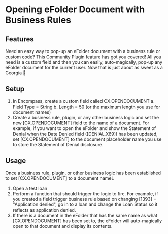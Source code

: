 # Opening eFolder Document with Business Rules

## Features

Need an easy way to pop-up an eFolder document with a business rule or custom code? This Community Plugin feature has got you covered! All you need is a custom field and then you can easily, auto-magically, pop-up any eFolder document for the current user. Now that is just about as sweet as a Georgia :peach:

## Setup

1. In Encompass, create a custom field called CX.OPENDOCUMENT
   a. Field Type = String
   b. Length = 50 (or the maximum length you use for document names)
2. Create a business rule, plugin, or any other business logic and set the new [CX.OPENDOCUMENT] field to the name of a document. For example, if you want to open the eFolder and show the Statement of Denial when the Date Denied field ([DENIAL.X69]) has been updated, set [CX.OPENDOCUMENT] to the document placeholder name you use to store the Statement of Denial disclosure.

## Usage

Once a business rule, plugin, or other business logic has been established to set [CX.OPENDOCUMENT] to a document nameL

1. Open a test loan
2. Perform a function that should trigger the logic to fire. For example, if you created a field trigger business rule based on changing [1393] = "Application denied", go in to a loan and change the Loan Status so it reflects as application denied.
3. If there is a document in the eFolder that has the same name as what [CX.OPENDOCUMENT] has been set to, the eFolder will auto-magically open to that document and display its contents.
